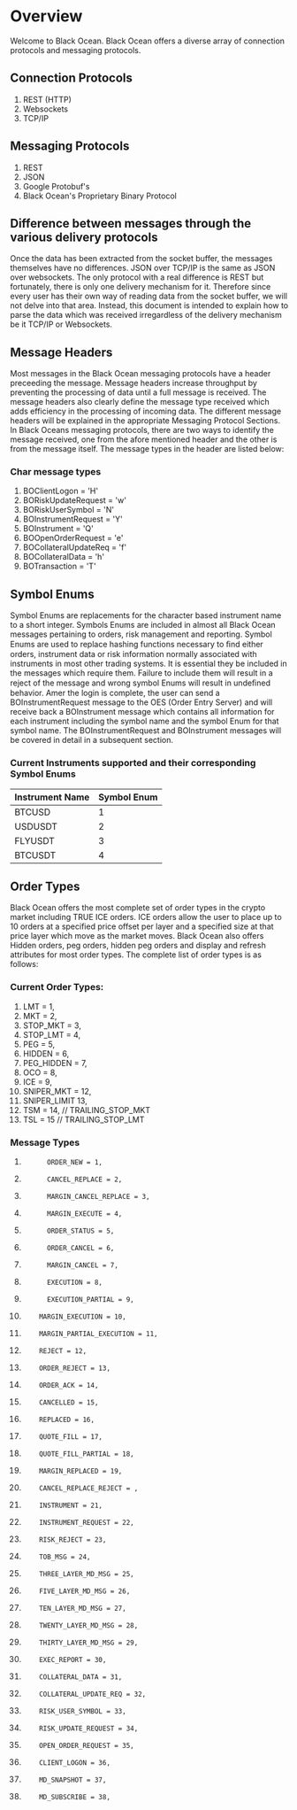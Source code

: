 # Overview

Welcome to Black Ocean. Black Ocean offers a diverse array of connection protocols and messaging protocols.

## Connection Protocols

1.  REST (HTTP)
2.  Websockets
3.  TCP/IP

## Messaging Protocols

1.  REST
2.  JSON
3.  Google Protobuf's
4.  Black Ocean's Proprietary Binary Protocol

## Difference between messages through the various delivery protocols

Once the data has been extracted from the socket buffer, the messages themselves have no differences. JSON over TCP/IP is the same as JSON over websockets. The only protocol with a real difference is REST but fortunately, there is only one delivery mechanism for it. Therefore since every user has their own way of reading data from the socket buffer, we will not delve into that area. Instead, this document is intended to explain how to parse the data which was received irregardless of the delivery mechanism be it TCP/IP or Websockets.

## Message Headers

Most messages in the Black Ocean messaging protocols have a header preceeding the message. Message headers increase throughput by preventing the processing of data until a full message is received. The message headers also clearly define the message type received which adds efficiency in the processing of incoming data. The different message headers will be explained in the appropriate Messaging Protocol Sections. In Black Oceans messaging protocols, there are two ways to identify the message received, one from the afore mentioned header and the other is from the message itself. The message types in the header are listed below:

### Char message types

1. BOClientLogon = 'H'
2. BORiskUpdateRequest = 'w'
3. BORiskUserSymbol = 'N'
4. BOInstrumentRequest = 'Y'
5. BOInstrument = 'Q'
6. BOOpenOrderRequest = 'e'
7. BOCollateralUpdateReq = 'f'
8. BOCollateralData = 'h'
9. BOTransaction = 'T'

## Symbol Enums

Symbol Enums are replacements for the character based instrument name to a short integer. Symbols Enums are included in almost all Black Ocean messages pertaining to orders, risk management and reporting. Symbol Enums are used to replace hashing functions necessary to ﬁnd either orders, instrument data or risk information normally associated with instruments in most other trading systems. It is essential they be included in the messages which require them. Failure to include them will result in a reject of the message and wrong symbol Enums will result in undeﬁned behavior. Amer the login is complete, the user can send a BOInstrumentRequest message to the OES (Order Entry Server) and will receive back a BOInstrument message which contains all information for each instrument including the symbol name and the symbol Enum for that symbol name. The BOInstrumentRequest and BOInstrument messages will be covered in detail in a subsequent section.

### Current Instruments supported and their corresponding Symbol Enums

| Instrument Name | Symbol Enum |
| --------------- | ----------- |
| BTCUSD          | 1           |
| USDUSDT         | 2           |
| FLYUSDT         | 3           |
| BTCUSDT         | 4           |

## Order Types

Black Ocean offers the most complete set of order types in the crypto market including TRUE ICE orders. ICE orders allow the user to place up to 10 orders at a specified price offset per layer and a specified size at that price layer which move as the market moves. Black Ocean also offers Hidden orders, peg orders, hidden peg orders and display and refresh attributes for most order types. The complete list of order types is as follows:

### Current Order Types:

1.  LMT = 1,
2.  MKT = 2,
3.  STOP_MKT = 3,
4.  STOP_LMT = 4,
5.  PEG = 5,
6.  HIDDEN = 6,
7.  PEG_HIDDEN = 7,
8.  OCO = 8,
9.  ICE = 9,
10. SNIPER_MKT = 12,
11. SNIPER_LIMIT 13,
12. TSM = 14, // TRAILING_STOP_MKT
13. TSL = 15 // TRAILING_STOP_LMT

### Message Types

1.           ORDER_NEW = 1,
2.           CANCEL_REPLACE = 2,
3.           MARGIN_CANCEL_REPLACE = 3,
4.           MARGIN_EXECUTE = 4,
5.           ORDER_STATUS = 5,
6.           ORDER_CANCEL = 6,
7.           MARGIN_CANCEL = 7,
8.           EXECUTION = 8,
9.           EXECUTION_PARTIAL = 9,
10.         MARGIN_EXECUTION = 10,
11.         MARGIN_PARTIAL_EXECUTION = 11,
12.         REJECT = 12,
13.         ORDER_REJECT = 13,
14.         ORDER_ACK = 14,
15.         CANCELLED = 15,
16.         REPLACED = 16,
17.         QUOTE_FILL = 17,
18.         QUOTE_FILL_PARTIAL = 18,
19.         MARGIN_REPLACED = 19,
20.         CANCEL_REPLACE_REJECT = ,
21.         INSTRUMENT = 21,
22.         INSTRUMENT_REQUEST = 22,
23.         RISK_REJECT = 23,
24.         TOB_MSG = 24,
25.         THREE_LAYER_MD_MSG = 25,
26.         FIVE_LAYER_MD_MSG = 26,
27.         TEN_LAYER_MD_MSG = 27,
28.         TWENTY_LAYER_MD_MSG = 28,
29.         THIRTY_LAYER_MD_MSG = 29,
30.         EXEC_REPORT = 30,
31.         COLLATERAL_DATA = 31,
32.         COLLATERAL_UPDATE_REQ = 32,
33.         RISK_USER_SYMBOL = 33,
34.         RISK_UPDATE_REQUEST = 34,
35.         OPEN_ORDER_REQUEST = 35,
36.         CLIENT_LOGON = 36,
37.         MD_SNAPSHOT = 37,
38.         MD_SUBSCRIBE = 38,

